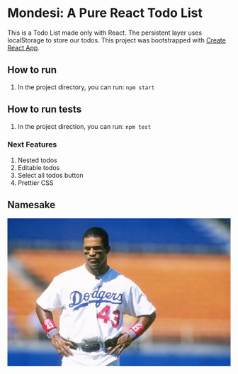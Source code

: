 # Mondesi: A Pure React Todo List 
This is a Todo List made only with React. The persistent layer uses localStorage to store our todos.
This project was bootstrapped with [Create React App](https://github.com/facebook/create-react-app).

## How to run
1.  In the project directory, you can run: `npm start`

## How to run tests
1. In the project direction, you can run: `npm test`
### Next Features
1. Nested todos
2. Editable todos
3. Select all todos button
4. Prettier CSS

## Namesake
![](mondesi.jpg)
